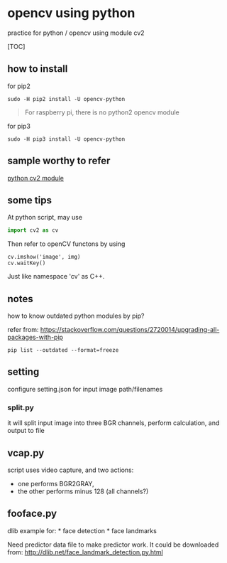 # opencv using python

practice for python / opencv
using module cv2

[TOC]

## how to install

for pip2
```
sudo -H pip2 install -U opencv-python
```

> For raspberry pi, there is no python2 opencv module

for pip3
```
sudo -H pip3 install -U opencv-python
```

## sample worthy to refer

[python cv2 module](https://www.programcreek.com/python/index/2663/cv2)


## some tips

At python script, may use
```python
import cv2 as cv
```
Then refer to openCV functons by using
```
cv.imshow('image', img)
cv.waitKey()
```
Just like namespace 'cv' as C++.

## notes

how to know outdated python modules by pip?

refer from: https://stackoverflow.com/questions/2720014/upgrading-all-packages-with-pip

```
pip list --outdated --format=freeze
```


## setting

configure setting.json for input image path/filenames

### split.py

it will split input image into three BGR channels, perform calculation, and
output to file

## vcap.py

script uses video capture, and two actions:
  * one performs BGR2GRAY,
  * the other performs minus 128 (all channels?)

## fooface.py

dlib example for:
    * face detection
    * face landmarks

Need predictor data file to make predictor work. It could be downloaded from:
http://dlib.net/face_landmark_detection.py.html

